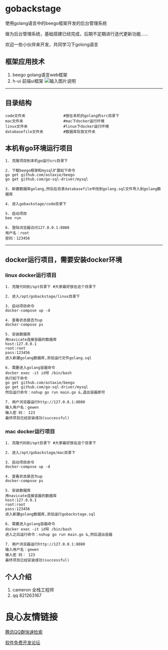 # gobackstage
使用golang语言中的beego框架开发的后台管理系统

做为后台管理系统，基础搭建已经完成，后期不定期进行迭代更新功能……

欢迎一些小伙伴来开发，共同学习下golong语言

## 框架应用技术
1. beego golang语言web框架
2. h-ui  前端ui框架
![输入图片说明](https://gitee.com/uploads/images/2018/0413/200622_020812f5_387692.png "屏幕截图.png")
***

## 目录结构
~~~
code文件夹                 #放在本机的golang的src目录下
mac文件夹                  #mac下docker运行环境
linux文件夹                #linux下docker运行环境  
databasefile文件夹         #数据库存放文件夹
~~~

## 本机有go环境运行项目

~~~
1. 克隆项目到本机go运行src目录下

2. 下载beego框架和mysql扩展如下命令
go get github.com/astaxie/beego
go get github.com/go-sql-driver/mysql

3. 新建数据库golang,然后在目录databasefile中找到golang.sql文件导入到golang数据库

4. 进入gobackstage/code目录下

5. 启动项目
bee run

6. 登陆浏览器访问127.0.0.1:8080
用户名：root
密码：123456
~~~

***

## docker运行项目，需要安装docker环境

### linux docker运行项目
~~~
1. 克隆代码到/opt目录下 #大家最好放在这个目录下

2. 进入/opt/gobackstage/linux目录下

3. 启动项目命令
docker-compose up -d

4. 查看状态是否为up
docker-compose ps

5. 安装数据库
用navicate连接容器的数据库
host:127.0.0.1
root:root
pass:123456
进入新建golang数据库,添加运行文件golang.sql

6. 需要进入golang容器命令
docker exec -it id号 /bin/bash
执行如下命令
go get github.com/astaxie/beego
go get github.com/go-sql-driver/mysql
然后运行命令：nohup go run main.go &,退出容器即可

7. 用户浏览器运行http://127.0.0.1:8080
输入用户名：gewen
输入密 码： 123
最终项目已经安装成功(successful)
~~~

### mac docker运行项目
~~~
1. 克隆代码到/opt目录下 #大家最好放在这个目录下

2. 进入/opt/gobackstage/mac目录下

3. 启动项目命令
docker-compose up -d

4. 查看状态是否为up
docker-compose ps

5. 安装数据库
用navicate连接容器的数据库
host:127.0.0.1
root:root
pass:123456
进入新建golang数据库,添加运行gobackstage.sql

6. 需要进入golang容器命令
docker exec -it id号 /bin/bash
进入之后运行命令：nohup go run main.go &,然后退出容器

7. 用户浏览器运行http://127.0.0.1:8080
输入用户名：gewen
输入密 码： 123
最终项目已经安装成功(successful)
~~~

## 个人介绍
1. cameron 全栈工程师
1. qq      821263167

 # 良心友情链接

[腾讯QQ群快速检索](http://u.720life.cn/s/8cf73f7c)

[软件免费开发论坛](http://u.720life.cn/s/bbb01dc0)